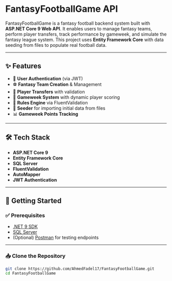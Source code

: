 # FantasyFootballGame API

FantasyFootballGame is a fantasy football backend system built with **ASP.NET Core 9 Web API**. It enables users to manage fantasy teams, perform player transfers, track performance by gameweek, and simulate the fantasy league system. This project uses **Entity Framework Core** with data seeding from files to populate real football data.

---

## ✨ Features

- 🔐 **User Authentication** (via JWT)
- ⚽ **Fantasy Team Creation** & Management
- 🔁 **Player Transfers** with validation
- 📅 **Gameweek System** with dynamic player scoring
- 🧠 **Rules Engine** via FluentValidation
- 📂 **Seeder** for importing initial data from files
- 📊 **Gameweek Points Tracking**

---

## 🛠️ Tech Stack

- **ASP.NET Core 9**
- **Entity Framework Core**
- **SQL Server**
- **FluentValidation**
- **AutoMapper**
- **JWT Authentication**

---

## 🚀 Getting Started

### ✅ Prerequisites

- [.NET 9 SDK](https://dotnet.microsoft.com/en-us/download/dotnet/9.0)
- [SQL Server](https://www.microsoft.com/en-us/sql-server)
- (Optional) [Postman](https://www.postman.com/) for testing endpoints

---

### 📥 Clone the Repository

```bash
git clone https://github.com/AhmedFadel17/FantasyFootballGame.git
cd FantasyFootballGame
